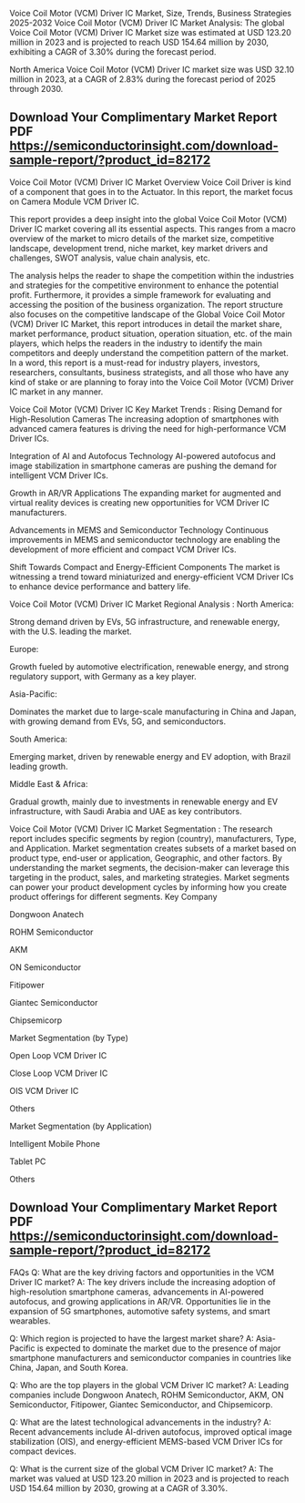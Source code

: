 Voice Coil Motor (VCM) Driver IC Market, Size, Trends, Business Strategies 2025-2032
Voice Coil Motor (VCM) Driver IC Market Analysis:
The global Voice Coil Motor (VCM) Driver IC Market size was estimated at USD 123.20 million in 2023 and is projected to reach USD 154.64 million by 2030, exhibiting a CAGR of 3.30% during the forecast period.

North America Voice Coil Motor (VCM) Driver IC market size was USD 32.10 million in 2023, at a CAGR of 2.83% during the forecast period of 2025 through 2030.


## Download Your Complimentary Market  Report PDF https://semiconductorinsight.com/download-sample-report/?product_id=82172 


Voice Coil Motor (VCM) Driver IC Market Overview
Voice Coil Driver is kind of a component that goes in to the Actuator. In this report, the market focus on Camera Module VCM Driver IC.

This report provides a deep insight into the global Voice Coil Motor (VCM) Driver IC market covering all its essential aspects. This ranges from a macro overview of the market to micro details of the market size, competitive landscape, development trend, niche market, key market drivers and challenges, SWOT analysis, value chain analysis, etc.

The analysis helps the reader to shape the competition within the industries and strategies for the competitive environment to enhance the potential profit. Furthermore, it provides a simple framework for evaluating and accessing the position of the business organization. The report structure also focuses on the competitive landscape of the Global Voice Coil Motor (VCM) Driver IC Market, this report introduces in detail the market share, market performance, product situation, operation situation, etc. of the main players, which helps the readers in the industry to identify the main competitors and deeply understand the competition pattern of the market.
In a word, this report is a must-read for industry players, investors, researchers, consultants, business strategists, and all those who have any kind of stake or are planning to foray into the Voice Coil Motor (VCM) Driver IC market in any manner.

Voice Coil Motor (VCM) Driver IC Key Market Trends  :
Rising Demand for High-Resolution Cameras
The increasing adoption of smartphones with advanced camera features is driving the need for high-performance VCM Driver ICs.

Integration of AI and Autofocus Technology
AI-powered autofocus and image stabilization in smartphone cameras are pushing the demand for intelligent VCM Driver ICs.

Growth in AR/VR Applications
The expanding market for augmented and virtual reality devices is creating new opportunities for VCM Driver IC manufacturers.

Advancements in MEMS and Semiconductor Technology
Continuous improvements in MEMS and semiconductor technology are enabling the development of more efficient and compact VCM Driver ICs.

Shift Towards Compact and Energy-Efficient Components
The market is witnessing a trend toward miniaturized and energy-efficient VCM Driver ICs to enhance device performance and battery life.

Voice Coil Motor (VCM) Driver IC Market Regional Analysis :
North America:

Strong demand driven by EVs, 5G infrastructure, and renewable energy, with the U.S. leading the market.

Europe:

Growth fueled by automotive electrification, renewable energy, and strong regulatory support, with Germany as a key player.

Asia-Pacific:

Dominates the market due to large-scale manufacturing in China and Japan, with growing demand from EVs, 5G, and semiconductors.

South America:

Emerging market, driven by renewable energy and EV adoption, with Brazil leading growth.

Middle East & Africa:

Gradual growth, mainly due to investments in renewable energy and EV infrastructure, with Saudi Arabia and UAE as key contributors.

Voice Coil Motor (VCM) Driver IC Market Segmentation :
The research report includes specific segments by region (country), manufacturers, Type, and Application. Market segmentation creates subsets of a market based on product type, end-user or application, Geographic, and other factors. By understanding the market segments, the decision-maker can leverage this targeting in the product, sales, and marketing strategies. Market segments can power your product development cycles by informing how you create product offerings for different segments.
Key Company

Dongwoon Anatech

ROHM Semiconductor

AKM

ON Semiconductor

Fitipower

Giantec Semiconductor

Chipsemicorp

Market Segmentation (by Type)

Open Loop VCM Driver IC

Close Loop VCM Driver IC

OIS VCM Driver IC

Others

Market Segmentation (by Application)

Intelligent Mobile Phone

Tablet PC

Others



## Download Your Complimentary Market  Report PDF https://semiconductorinsight.com/download-sample-report/?product_id=82172 

FAQs
Q: What are the key driving factors and opportunities in the VCM Driver IC market?
A: The key drivers include the increasing adoption of high-resolution smartphone cameras, advancements in AI-powered autofocus, and growing applications in AR/VR. Opportunities lie in the expansion of 5G smartphones, automotive safety systems, and smart wearables.


Q: Which region is projected to have the largest market share?
A: Asia-Pacific is expected to dominate the market due to the presence of major smartphone manufacturers and semiconductor companies in countries like China, Japan, and South Korea.


Q: Who are the top players in the global VCM Driver IC market?
A: Leading companies include Dongwoon Anatech, ROHM Semiconductor, AKM, ON Semiconductor, Fitipower, Giantec Semiconductor, and Chipsemicorp.


Q: What are the latest technological advancements in the industry?
A: Recent advancements include AI-driven autofocus, improved optical image stabilization (OIS), and energy-efficient MEMS-based VCM Driver ICs for compact devices.


Q: What is the current size of the global VCM Driver IC market?
A: The market was valued at USD 123.20 million in 2023 and is projected to reach USD 154.64 million by 2030, growing at a CAGR of 3.30%.

